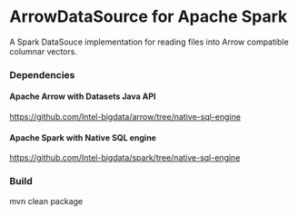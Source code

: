 # ArrowDataSource for Apache Spark
A Spark DataSouce implementation for reading files into Arrow compatible columnar vectors.

### Dependencies
#### Apache Arrow with Datasets Java API
https://github.com/Intel-bigdata/arrow/tree/native-sql-engine 

#### Apache Spark with Native SQL engine
https://github.com/Intel-bigdata/spark/tree/native-sql-engine

### Build
mvn clean package
